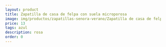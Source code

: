 ```yaml
---
layout: product
title: Zapatilla de casa de felpa con suela microporosa 
image: img/productos/zapatillas-senora-verano/Zapatilla de casa de felpa con suela microporosa =13 =azul =rosa.webp
price: 13 
tags: azul 
description: rosa
order: 0
---
```

